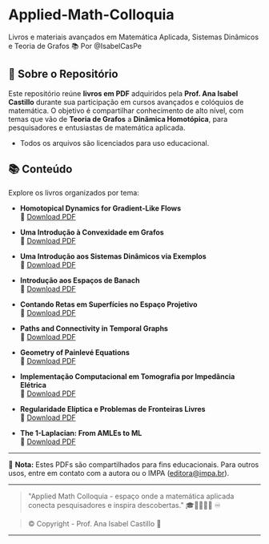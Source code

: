 # Applied-Math-Colloquia
Livros e materiais avançados em Matemática Aplicada, Sistemas Dinâmicos e Teoria de Grafos 📚 Por @IsabelCasPe 

## 🎯 Sobre o Repositório
Este repositório reúne **livros em PDF** adquiridos pela **Prof. Ana Isabel Castillo** durante sua participação em cursos avançados e colóquios de matemática. O objetivo é compartilhar conhecimento de alto nível, com temas que vão de **Teoria de Grafos** a **Dinâmica Homotópica**, para pesquisadores e entusiastas de matemática aplicada.

 - Todos os arquivos são licenciados para uso educacional.

## 📚 Conteúdo
Explore os livros organizados por tema:

- **Homotopical Dynamics for Gradient-Like Flows**  
    🔗 [Download PDF](34CBM10-eBookHomotopicaldynamic.pdf)

- **Uma Introdução à Convexidade em Grafos**  
    🔗 [Download PDF](34CBM01-eBookConexidadeemGrafos.pdf)

- **Uma Introdução aos Sistemas Dinâmicos via Exemplos**  
    🔗 [Download PDF](34CBM02-eBookSistemasDinamicos.pdf)

- **Introdução aos Espaços de Banach**  
    🔗 [Download PDF](34CBM03-eBookEspaçosdeBanch.pdf)

- **Contando Retas em Superfícies no Espaço Projetivo**  
    🔗 [Download PDF](34CBM04-eBookretasemespaçoprojetivo.pdf)

- **Paths and Connectivity in Temporal Graphs**  
    🔗 [Download PDF](34CBM05-eBookTemporalgraph.pdf)

- **Geometry of Painlevé Equations**  
    🔗 [Download PDF](34CBM06-eBook.pdf)

- **Implementação Computacional em Tomografia por Impedância Elétrica**  
    🔗 [Download PDF](34CBM07-eBookImpedanciaEletrica.pdf)

- **Regularidade Elíptica e Problemas de Fronteiras Livres**  
    🔗 [Download PDF](34CBM08-eBookElipticaproblemsdefrontera.pdf)

- **The 1-Laplacian: From AMLEs to ML**  
    🔗 [Download PDF](34CBM09-eBookTheLaplcian.pdf)

---

📢 **Nota:** Estes PDFs são compartilhados para fins educacionais. Para outros usos, entre em contato com a autora ou o IMPA (editora@impa.br).

---
> "Applied Math Colloquia - espaço onde a matemática aplicada conecta pesquisadores e inspira descobertas." 🎓📘🧮💡🌐 ♾️

> © Copyright - Prof. Ana Isabel Castillo 💙
---



